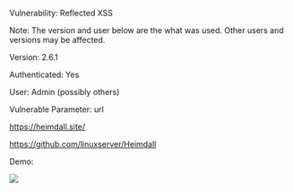 Vulnerability: Reflected XSS

Note: The version and user below are the what was used. Other users and versions may be affected.

Version: 2.6.1

Authenticated: Yes

User: Admin (possibly others)

Vulnerable Parameter: url


https://heimdall.site/

https://github.com/linuxserver/Heimdall


Demo:

![](https://github.com/4rdr/proofs/blob/main/gifs/Heimdall_%202.6.1_stored_XSS_via_url_parameter.gif?raw=true?raw=true)
